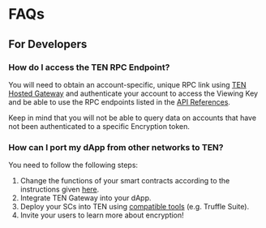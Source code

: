 # FAQs

## For Developers[​](#for-developers "Direct link to For Developers")

### How do I access the TEN RPC Endpoint?[​](#how-do-i-access-the-ten-rpc-endpoint "Direct link to How do I access the TEN RPC Endpoint?")

You will need to obtain an account-specific, unique RPC link using [TEN Hosted Gateway](/docs/tools-infrastructure/hosted-gateway.md) and authenticate your account to access the Viewing Key and be able to use the RPC endpoints listed in the [API References](/docs/api-reference/json-rpc-apis.md).

Keep in mind that you will not be able to query data on accounts that have not been authenticated to a specific Encryption token.

### How can I port my dApp from other networks to TEN?[​](#how-can-i-port-my-dapp-from-other-networks-to-ten "Direct link to How can I port my dApp from other networks to TEN?")

You need to follow the following steps:

1. Change the functions of your smart contracts according to the instructions given [here](/docs/getting-started/for-developers/explore-contracts-in-ten.md).
2. Integrate TEN Gateway into your dApp.
3. Deploy your SCs into TEN using [compatible tools](/docs/tools-infrastructure/compatible-tools.md) (e.g. Truffle Suite).
4. Invite your users to learn more about encryption!
